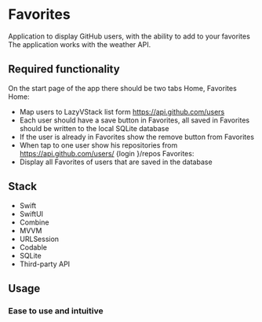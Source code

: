 # Favorites

Application to display GitHub users, with the ability to add to your favorites \
The application works with the weather API.

## Required functionality
On the start page of the app there should be two tabs Home, Favorites Home:
- Map users to LazyVStack list form https://api.github.com/users
- Each user should have a save button in Favorites, all saved in Favorites should be written to the local SQLite database
- If the user is already in Favorites show the remove button from Favorites
- When tap to one user show his repositories from https://api.github.com/users/ {login }/repos
Favorites:
- Display all Favorites of users that are saved in the database

## Stack
- Swift
- SwiftUI
- Combine
- MVVM
- URLSession
- Codable
- SQLite
- Third-party API

## Usage
### Ease to use and intuitive
